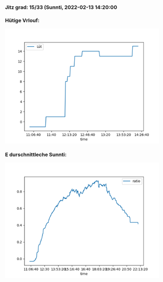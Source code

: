 ### Jitz grad: 15/33 (Sunnti, 2022-02-13 14:20:00

### Hütige Vrlouf:
![Graph](Today.png)

### E durschnittleche Sunnti:
![Graph](Sunnti.png)